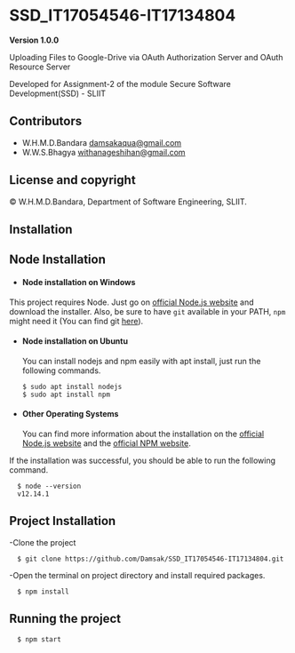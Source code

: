 # SSD_IT17054546-IT17134804

**Version 1.0.0**

Uploading Files to Google-Drive via OAuth Authorization Server and OAuth Resource Server

Developed for Assignment-2 of the module Secure Software Development(SSD) - SLIIT 

## Contributors 

- W.H.M.D.Bandara <damsakaqua@gmail.com>
- W.W.S.Bhagya <withanageshihan@gmail.com>

## License and copyright 

© W.H.M.D.Bandara, Department of Software Engineering, SLIIT.


## Installation

## Node Installation

- #### Node installation on Windows

This project requires Node.
Just go on [official Node.js website](https://nodejs.org/) and download the installer.
Also, be sure to have `git` available in your PATH, `npm` might need it (You can find git [here](https://git-scm.com/)).

- #### Node installation on Ubuntu

  You can install nodejs and npm easily with apt install, just run the following commands.

      $ sudo apt install nodejs
      $ sudo apt install npm

- #### Other Operating Systems
  You can find more information about the installation on the [official Node.js website](https://nodejs.org/) and the [official NPM website](https://npmjs.org/).

If the installation was successful, you should be able to run the following command.

      $ node --version
      v12.14.1
  
  
 ## Project Installation

-Clone the project 

      $ git clone https://github.com/Damsak/SSD_IT17054546-IT17134804.git

-Open the terminal on project directory and install required packages.

      $ npm install 


## Running the project

      $ npm start
